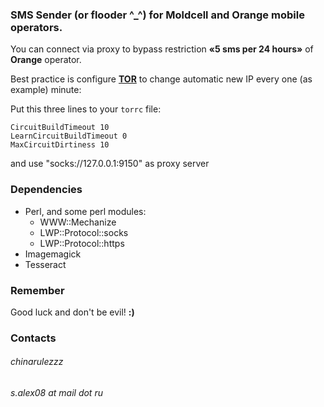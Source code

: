 ### SMS Sender (or flooder \^_\^) for **Moldcell** and **Orange** mobile operators.

You can connect via proxy to bypass restriction **«5 sms per 24 hours»** of **Orange** operator.

Best practice is configure **[TOR](https://www.torproject.org/)** to change automatic new IP every one (as example) minute:

Put this three lines to your `torrc` file:
```
CircuitBuildTimeout 10
LearnCircuitBuildTimeout 0
MaxCircuitDirtiness 10
```            
and use "socks://127.0.0.1:9150" as proxy server

### Dependencies
* Perl, and some perl modules:
    * WWW::Mechanize
    * LWP::Protocol::socks
    * LWP::Protocol::https
* Imagemagick
* Tesseract

### Remember
Good luck and don't be evil! **:)**

### Contacts
###### chinarulezzz
###### s.alex08 at mail dot ru

